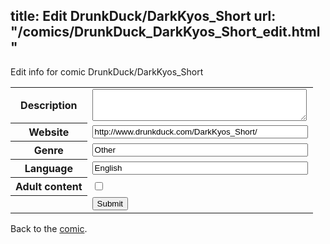title: Edit DrunkDuck/DarkKyos_Short
url: "/comics/DrunkDuck_DarkKyos_Short_edit.html"
---
Edit info for comic DrunkDuck/DarkKyos_Short

<form name="comic" action="http://gaepostmail.appspot.com/comic/" method="post">
<table class="comicinfo">
<tr>
<th>Description</th><td><textarea name="description" cols="40" rows="3"></textarea></td>
</tr>
<tr>
<th>Website</th><td><input type="text" name="url" value="http://www.drunkduck.com/DarkKyos_Short/" size="40"/></td>
</tr>
<tr>
<th>Genre</th><td><input type="text" name="genre" value="Other" size="40"/></td>
</tr>
<tr>
<th>Language</th><td><input type="text" name="language" value="English" size="40"/></td>
</tr>
<tr>
<th>Adult content</th><td><input type="checkbox" name="adult" value="adult" /></td>
</tr>
<tr>
<th></th><td>
<input type="hidden" name="comic" value="DrunkDuck_DarkKyos_Short" />
<input type="submit" name="submit" value="Submit" />
</td>
</tr>
</table>
</form>

Back to the [comic](DrunkDuck_DarkKyos_Short.html).
